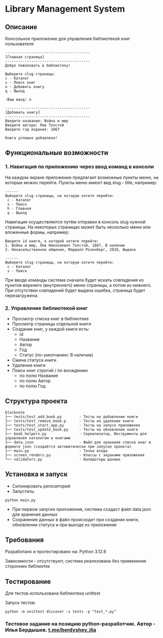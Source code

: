 # Library Management System

## Описание

Консольное приложение для управления библиотекой книг пользователя


```
---------------------------------------
[Главная страница]
---------------------------------------
Добро пожаловать в библиотеку!

Выберите slug страницы:
c - Каталог
s - Поиск книг
n - Добавить книгу
q - Выход

-Ваш ввод: n

---------------------------------------
[Добавить книгу]
---------------------------------------
Введите название: Война и мир
Введите автора: Лев Толстой
Введите год издания: 1867

Книга успешно добавлена!

```

## Функциональные возможности

### 1. Навигация по приложению через ввод команд в консоли

На каждом экране приложение предлагает возможные пункты меню, на которые можно перейти. Пункты меню имеют вид slug - title, например:
```
------
Выберите slug страницы, на которую хотите перейти:
 с - Каталог
 s - Поиск
 h - Главная
 q - Выход
```

Навигация осуществляется путём отправки в консоль slug нужной страницы. На некоторых страницах может быть несколько меню или вложенные формы, например:
```
Введите id книги, к которой хотите перейти:
1. Война и мир, Лев Николаевич Толстой, 1867, В наличии
2. Ненасильственное общение, Маршалл Розенберг, 2018, Выдана

------
Выберите slug страницы, на которую хотите перейти:
 с - Каталог
 s - Поиск
```
При вводе команды система сначала будет искать совпадения из пунктов верхнего (внутреннего) меню страницы, а потом из нижнего. При отсутствии совпадений будет выдана ошибка, страница будет перезагружена.

### 2. Управление библиотекой книг
- Просмотр списка книг в библиотеке
- Просмотр страницы отдельной книги
- Создание книг, у каждой книги есть:
  - id
  - Название
  - Автор
  - Год
  - Статус (по-умолчанию: В наличии)
- Смена статуса книги
- Удаление книги
- Поиск книг строгий / по вхождению
  - по полю Название
  - по полю Автор
  - по полю Год

## Структура проекта
```
blocknote
├── tests/test_add_book.py        - Тесты на добавление книги
├── tests/test_remove_book.p      - Тесты на удаление книги
├── tests/test_start_app.py       - Тесты на запуск приложения 
├── tests/test_update_book.py     - Тесты на обновление книги
├── book_helpers.py               - Сериализатор, Инструменты для управления каталогом и книгами
├── data.json                     - Файл для хранения списка книг в формате json (создаётся автоматически при запуске проекта)
├── main.py                       - Точка входа
├── screen_renders.py             - Классы с экранами приложения
└── validators.py                 - Валидаторы данных
```

## Установка и запуск
- Склонировать репозиторий
- Запустить:
```
python main.py
```
- При первом запуске приложения, система создаст файл data.json для хранения данных
- Сохранение данных в файл происходит при создании книги, обновлении статуса и при выходе из приложения

## Требования
Разработано и протестировано на: Python 3.12.6

Зависимости - отсутствуют, система реализована без применения сторонних библиотек

## Тестирование
Для тестов использована библиотека unittest

Запуск тестов:
```
python -m unittest discover -s tests -p "test_*.py"
```

### Тестовое задание на позицию python-разработчик. Автор - Илья Бердышев. [t.me/berdyshev_ilia](https://t.me/berdyshev_ilia)
